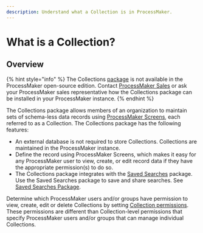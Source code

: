 ```yaml
---
description: Understand what a Collection is in ProcessMaker.
---
```


# What is a Collection?

## Overview

{% hint style="info" %}
The Collections [package](../package-development-distribution/first-topic.md) is not available in the ProcessMaker open-source edition. Contact [ProcessMaker Sales](mailto:sales@processmaker.com) or ask your ProcessMaker sales representative how the Collections package can be installed in your ProcessMaker instance.
{% endhint %}

The Collections package allows members of an organization to maintain sets of schema-less data records using [ProcessMaker Screens](../designing-processes/design-forms/what-is-a-form.md), each referred to as a Collection. The Collections package has the following features:

* An external database is not required to store Collections. Collections are maintained in the ProcessMaker instance.
* Define the record using ProcessMaker Screens, which makes it easy for any ProcessMaker user to view, create, or edit record data if they have the appropriate permission\(s\) to do so.
* The Collections package integrates with the [Saved Searches](../using-processmaker/save-and-share-request-and-task-related-searches/what-is-a-saved-search.md) package. Use the Saved Searches package to save and share searches. See [Saved Searches Package](../package-development-distribution/package-a-connector/saved-searches-package.md).

Determine which ProcessMaker users and/or groups have permission to view, create, edit or delete Collections by setting [Collection permissions](../processmaker-administration/permission-descriptions-for-users-and-groups.md#collections). These permissions are different than Collection-level permissions that specify ProcessMaker users and/or groups that can manage individual Collections.

